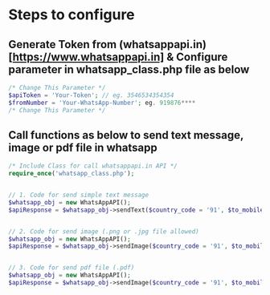 # Steps to configure
## Generate Token from (whatsappapi.in)[https://www.whatsappapi.in] & Configure parameter in whatsapp_class.php file as below
```php
/* Change This Parameter */
$apiToken = 'Your-Token'; // eg. 3546534354354
$fromNumber = 'Your-WhatsApp-Number'; eg. 919876****
/* Change This Parameter */
```
## Call functions as below to send text message, image or pdf file in whatsapp

```php
/* Include Class for call whatsappapi.in API */
require_once('whatsapp_class.php');


// 1. Code for send simple text message
$whatsapp_obj = new WhatsAppAPI();
$apiResponse = $whatsapp_obj->sendText($country_code = '91', $to_mobile = '987654****', $message = 'Simple Text Message');


// 2. Code for send image (.png or .jpg file allowed)
$whatsapp_obj = new WhatsAppAPI();
$apiResponse = $whatsapp_obj->sendImage($country_code = '91', $to_mobile = '987654****', $message = 'https://www.whatsappapi.in/front-assets/img/logo.png');


// 3. Code for send pdf file (.pdf)
$whatsapp_obj = new WhatsAppAPI();
$apiResponse = $whatsapp_obj->sendImage($country_code = '91', $to_mobile = '987654****', $message = 'https://www.whatsappapi.in/dummy.pdf');
```
